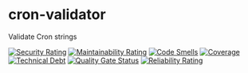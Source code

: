 # cron-validator
Validate Cron strings

[![Security Rating](https://sonarcloud.io/api/project_badges/measure?project=DanOnTheTrail_cron-validator&metric=security_rating)](https://sonarcloud.io/summary/new_code?id=DanOnTheTrail_cron-validator)
[![Maintainability Rating](https://sonarcloud.io/api/project_badges/measure?project=DanOnTheTrail_cron-validator&metric=sqale_rating)](https://sonarcloud.io/summary/new_code?id=DanOnTheTrail_cron-validator)
[![Code Smells](https://sonarcloud.io/api/project_badges/measure?project=DanOnTheTrail_cron-validator&metric=code_smells)](https://sonarcloud.io/summary/new_code?id=DanOnTheTrail_cron-validator)
[![Coverage](https://sonarcloud.io/api/project_badges/measure?project=DanOnTheTrail_cron-validator&metric=coverage)](https://sonarcloud.io/summary/new_code?id=DanOnTheTrail_cron-validator)
[![Technical Debt](https://sonarcloud.io/api/project_badges/measure?project=DanOnTheTrail_cron-validator&metric=sqale_index)](https://sonarcloud.io/summary/new_code?id=DanOnTheTrail_cron-validator)
[![Quality Gate Status](https://sonarcloud.io/api/project_badges/measure?project=DanOnTheTrail_cron-validator&metric=alert_status)](https://sonarcloud.io/summary/new_code?id=DanOnTheTrail_cron-validator)
[![Reliability Rating](https://sonarcloud.io/api/project_badges/measure?project=DanOnTheTrail_cron-validator&metric=reliability_rating)](https://sonarcloud.io/summary/new_code?id=DanOnTheTrail_cron-validator)
